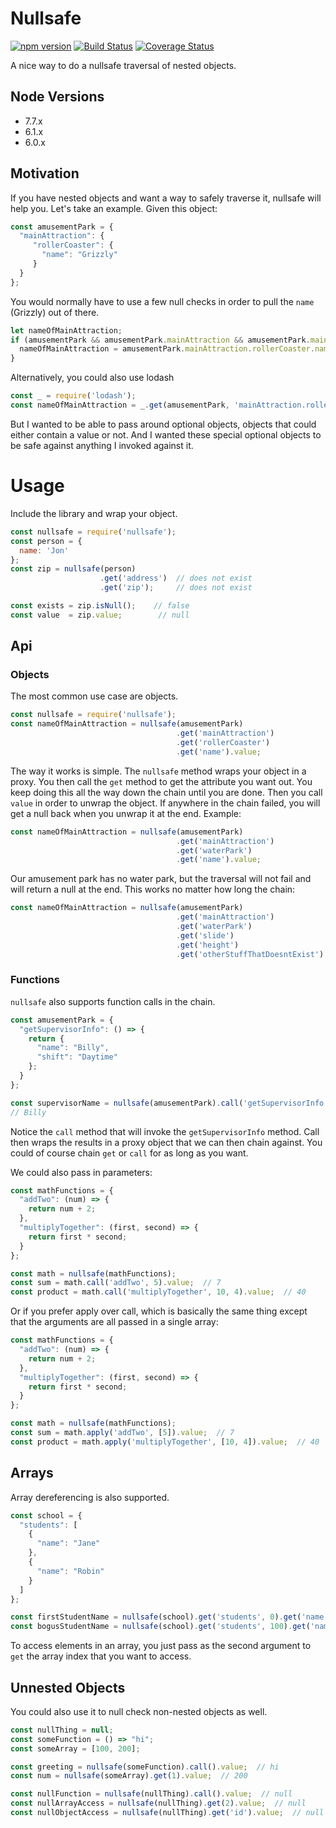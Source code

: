 # Nullsafe
[![npm version](https://badge.fury.io/js/nullsafe.svg)](https://badge.fury.io/js/nullsafe)
[![Build Status](https://travis-ci.org/jkeam/nullsafe.svg?branch=master)](https://travis-ci.org/jkeam/nullsafe)
[![Coverage Status](https://coveralls.io/repos/github/jkeam/nullsafe/badge.svg?branch=master)](https://coveralls.io/github/jkeam/nullsafe?branch=master)

A nice way to do a nullsafe traversal of nested objects.

## Node Versions
  * 7.7.x
  * 6.1.x
  * 6.0.x

## Motivation
If you have nested objects and want a way to safely traverse it, nullsafe will help you.  Let's take an example.  Given this object:

   ```javascript
   const amusementPark = {
     "mainAttraction": {
        "rollerCoaster": {
          "name": "Grizzly"
        }
     }
   };
   ```

You would normally have to use a few null checks in order to pull the `name` (Grizzly) out of there.

  ```javascript
  let nameOfMainAttraction;
  if (amusementPark && amusementPark.mainAttraction && amusementPark.mainAttraction.rollerCoaster) {
    nameOfMainAttraction = amusementPark.mainAttraction.rollerCoaster.name;
  }
  ```

Alternatively, you could also use lodash

  ```javascript
  const _ = require('lodash');
  const nameOfMainAttraction = _.get(amusementPark, 'mainAttraction.rollerCoaster.name');
  ```

But I wanted to be able to pass around optional objects, objects that could either contain a value or not.  And I wanted these special optional objects to be safe against anything I invoked against it.


# Usage
Include the library and wrap your object.

  ```javascript
  const nullsafe = require('nullsafe');
  const person = {
    name: 'Jon'
  };
  const zip = nullsafe(person)
                      .get('address')  // does not exist
                      .get('zip');     // does not exist

  const exists = zip.isNull();    // false
  const value  = zip.value;        // null
  ```


## Api

### Objects
The most common use case are objects.

  ```javascript
  const nullsafe = require('nullsafe');
  const nameOfMainAttraction = nullsafe(amusementPark)
                                       .get('mainAttraction')
                                       .get('rollerCoaster')
                                       .get('name').value;
  ```

The way it works is simple.  The `nullsafe` method wraps your object in a proxy.  You then call the `get` method to get the attribute you want out.  You keep doing this all the way down the chain until you are done.  Then you call `value` in order to unwrap the object.  If anywhere in the chain failed, you will get a null back when you unwrap it at the end.  Example:

  ```javascript
  const nameOfMainAttraction = nullsafe(amusementPark)
                                       .get('mainAttraction')
                                       .get('waterPark')
                                       .get('name').value;
  ```

Our amusement park has no water park, but the traversal will not fail and will return a null at the end.  This works no matter how long the chain:

  ```javascript
  const nameOfMainAttraction = nullsafe(amusementPark)
                                       .get('mainAttraction')
                                       .get('waterPark')
                                       .get('slide')
                                       .get('height')
                                       .get('otherStuffThatDoesntExist').value;
  ```


### Functions
`nullsafe` also supports function calls in the chain.

  ```javascript
  const amusementPark = {
    "getSupervisorInfo": () => {
      return {
        "name": "Billy",
        "shift": "Daytime"
      };
    }
  };

  const supervisorName = nullsafe(amusementPark).call('getSupervisorInfo').get('name').value;
  // Billy
  ```

Notice the `call` method that will invoke the `getSupervisorInfo` method.  Call then wraps the results in a proxy object that we can then chain against.  You could of course chain `get` or `call` for as long as you want.

We could also pass in parameters:

  ```javascript
  const mathFunctions = {
    "addTwo": (num) => {
      return num + 2;
    },
    "multiplyTogether": (first, second) => {
      return first * second;
    }
  };

  const math = nullsafe(mathFunctions);
  const sum = math.call('addTwo', 5).value;  // 7
  const product = math.call('multiplyTogether', 10, 4).value;  // 40
  ```

Or if you prefer apply over call, which is basically the same thing except that the arguments are all passed in a single array:

  ```javascript
  const mathFunctions = {
    "addTwo": (num) => {
      return num + 2;
    },
    "multiplyTogether": (first, second) => {
      return first * second;
    }
  };

  const math = nullsafe(mathFunctions);
  const sum = math.apply('addTwo', [5]).value;  // 7
  const product = math.apply('multiplyTogether', [10, 4]).value;  // 40
  ```


## Arrays
Array dereferencing is also supported.

  ```javascript
  const school = {
    "students": [
      {
        "name": "Jane"
      },
      {
        "name": "Robin"
      }
    ]
  };

  const firstStudentName = nullsafe(school).get('students', 0).get('name').value;  // Jane
  const bogusStudentName = nullsafe(school).get('students', 100).get('name').value;  // null
  ```

To access elements in an array, you just pass as the second argument to `get` the array index that you want to access.


## Unnested Objects
You could also use it to null check non-nested objects as well.

  ```javascript
  const nullThing = null;
  const someFunction = () => "hi";
  const someArray = [100, 200];

  const greeting = nullsafe(someFunction).call().value;  // hi
  const num = nullsafe(someArray).get(1).value;  // 200

  const nullFunction = nullsafe(nullThing).call().value;  // null
  const nullArrayAccess = nullsafe(nullThing).get(2).value;  // null
  const nullObjectAccess = nullsafe(nullThing).get('id').value;  // null
  ```
